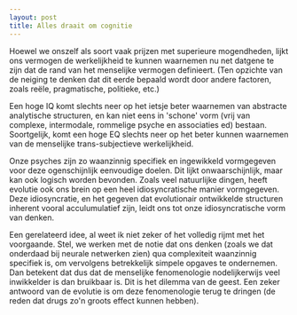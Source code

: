 ```yaml
---
layout: post
title: Alles draait om cognitie
---
```


Hoewel we onszelf als soort vaak prijzen met superieure mogendheden, lijkt ons vermogen de werkelijkheid te kunnen waarnemen nu net datgene te zijn dat de rand van het menselijke vermogen definieert. (Ten opzichte van de neiging te denken dat dit eerde bepaald wordt door andere factoren, zoals reële, pragmatische, politieke, etc.)

Een hoge IQ komt slechts neer op het ietsje beter waarnemen van abstracte analytische structuren, en kan niet eens in 'schone' vorm (vrij van complexe, intermodale, rommelige psyche en associaties ed) bestaan. Soortgelijk, komt een hoge EQ slechts neer op het beter kunnen waarnemen van de menselijke trans-subjectieve werkelijkheid.

Onze psyches zijn zo waanzinnig specifiek en ingewikkeld vormgegeven voor deze ogenschijnlijk eenvoudige doelen. Dit lijkt onwaarschijnlijk, maar kan ook logisch worden bevonden. Zoals veel natuurlijke dingen, heeft evolutie ook ons brein op een heel idiosyncratische manier vormgegeven. Deze idiosyncratie, en het gegeven dat evolutionair ontwikkelde structuren inherent vooral acculumulatief zijn, leidt ons tot onze idiosyncratische vorm van denken.

Een gerelateerd idee, al weet ik niet zeker of het volledig rijmt met het voorgaande. Stel, we werken met de notie dat ons denken (zoals we dat onderdaad bij neurale netwerken zien) qua complexiteit waanzinnig specifiek is, om vervolgens betrekkelijk simpele opgaves te ondernemen. Dan betekent dat dus dat de menselijke fenomenologie nodelijkerwijs veel inwikkelder is dan bruikbaar is. Dit is het dilemma van de geest. Een zeker antwoord van de evolutie is om deze fenomenologie terug te dringen (de reden dat drugs zo'n groots effect kunnen hebben).